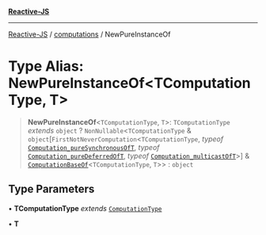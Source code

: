 [**Reactive-JS**](../../README.md)

***

[Reactive-JS](../../README.md) / [computations](../README.md) / NewPureInstanceOf

# Type Alias: NewPureInstanceOf\<TComputationType, T\>

> **NewPureInstanceOf**\<`TComputationType`, `T`\>: `TComputationType` *extends* `object` ? `NonNullable`\<`TComputationType` & `object`\[`FirstNotNeverComputation`\<`TComputationType`, *typeof* [`Computation_pureSynchronousOfT`](../variables/Computation_pureSynchronousOfT.md), *typeof* [`Computation_pureDeferredOfT`](../variables/Computation_pureDeferredOfT.md), *typeof* [`Computation_multicastOfT`](../variables/Computation_multicastOfT.md)\>\] & [`ComputationBaseOf`](ComputationBaseOf.md)\<`TComputationType`, `T`\>\> : `object`

## Type Parameters

• **TComputationType** *extends* [`ComputationType`](ComputationType.md)

• **T**

